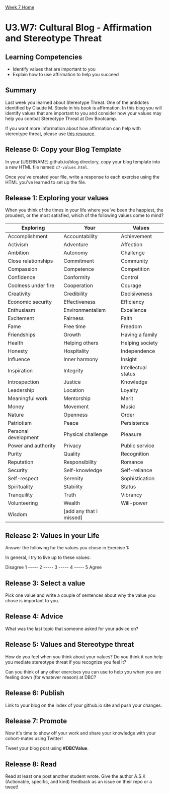 [Week 7 Home](./)

# U3.W7: Cultural Blog - Affirmation and Stereotype Threat

## Learning Competencies
- Identify values that are important to you
- Explain how to use affirmation to help you succeed

## Summary
Last week you learned about Stereotype Threat. One of the antidotes identified by Claude M. Steele in his book is affirmation. In this blog you will identify values that are important to you and consider how your values may help you combat Stereotype Threat at Dev Bootcamp.

If you want more information about how affirmation can help with stereotype threat, please use [this resource](http://www.reducingstereotypethreat.org/reduce.html#encouragingself).

## Release 0: Copy your Blog Template
In your [USERNAME].github.io/blog directory, copy your blog template into a new HTML file named `c7-values.html`.

Once you've created your file, write a response to each exercise using the HTML you've learned to set up the file.

## Release 1: Exploring your values
When you think of the times in your life where you’ve been the
happiest, the proudest, or the most satisfied, which of the following
values come to mind?

Exploring | Your  | Values
------|-------|-----
Accomplishment       | Accountability       | Achievement
Activism             | Adventure            | Affection
Ambition             | Autonomy             | Challenge
Close relationships  | Commitment           | Community
Compassion           | Competence           | Competition
Confidence           | Conformity           | Control
Coolness under fire  | Cooperation          | Courage
Creativity           | Credibility          | Decisiveness
Economic security    | Effectiveness        | Efficiency
Enthusiasm           | Environmentalism     | Excellence
Excitement           | Fairness             | Faith
Fame                 | Free time            | Freedom
Friendships          | Growth               | Having a family
Health               | Helping others       | Helping society
Honesty              | Hospitality          | Independence
Influence            | Inner harmony        | Insight
Inspiration          | Integrity            | Intellectual status
Introspection        | Justice              | Knowledge
Leadership           | Location             | Loyalty
Meaningful work      | Mentorship           | Merit
Money                | Movement             | Music
Nature               | Openness             | Order
Patriotism           | Peace                | Persistence
Personal development | Physical challenge   | Pleasure
Power and authority  | Privacy              | Public service
Purity               | Quality              | Recognition
Reputation           | Responsibility       | Romance
Security             | Self-knowledge       | Self-reliance
Self-respect         | Serenity             | Sophistication
Spirituality         | Stability            | Status
Tranquility          | Truth                | Vibrancy
Volunteering         | Wealth               | Will-power
Wisdom               |[add any that I missed]|


## Release 2: Values in your Life
Answer the following for the values you chose in Exercise 1:

In general, I try to live up to these values:

Disagree 1 ----- 2 ----- 3 ----- 4 ----- 5 Agree

## Release 3: Select a value
Pick one value and write a couple of sentences about why the value you chose is important to you.

## Release 4: Advice
What was the last topic that someone asked for your advice on?

## Release 5: Values and Stereotype threat
How do you feel when you think about your values? Do you think it can help you mediate stereotype threat if you recognize you feel it?

Can you think of any other exercises you can use to help you when you are feeling down (for whatever reason) at DBC?

## Release 6: Publish
Link to your blog on the index of your github.io site and push your changes.

## Release 7: Promote

Now it's time to show off your work and share your knowledge with your cohort-mates using Twitter!

Tweet your blog post using **#DBCValue**.

## Release 8: Read
Read at least one post another student wrote. Give the author A.S.K (Actionable, specific, and kind) feedback as an issue on their repo or a tweet!
